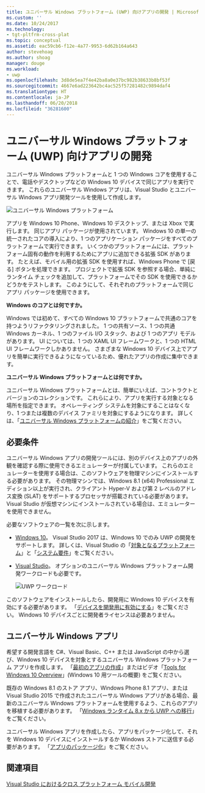 ```yaml
---
title: ユニバーサル Windows プラットフォーム (UWP) 向けアプリの開発 | Microsoft Docs
ms.custom: ''
ms.date: 10/24/2017
ms.technology:
- tgt-pltfrm-cross-plat
ms.topic: conceptual
ms.assetid: eac59cb6-f12e-4a77-9953-6d62b164a643
author: stevehoag
ms.author: shoag
manager: douge
ms.workload:
- uwp
ms.openlocfilehash: 3d8de5ea7f4e42ba8a0e37bc982b38633b8bf53f
ms.sourcegitcommit: 4667e6ad223642bc4ac525f57281482c9894daf4
ms.translationtype: HT
ms.contentlocale: ja-JP
ms.lasthandoff: 06/20/2018
ms.locfileid: "36281600"
---
```

# <a name="develop-apps-for-the-universal-windows-platform-uwp"></a>ユニバーサル Windows プラットフォーム (UWP) 向けアプリの開発
ユニバーサル Windows プラットフォームと 1 つの Windows コアを使用することで、電話やデスクトップなどの Windows 10 デバイスで同じアプリを実行できます。 これらのユニバーサル Windows アプリは、Visual Studio とユニバーサル Windows アプリ開発ツールを使用して作成します。

 ![ユニバーサル Windows プラットフォーム](../cross-platform/media/uwp_coreextensions.png "UWP_CoreExtensions")

 アプリを Windows 10 Phone、Windows 10 デスクトップ、または Xbox で実行します。 同じアプリ パッケージが使用されています。 Windows 10 の単一の統一されたコアの導入により、1 つのアプリケーション パッケージをすべてのプラットフォームで実行できます。 いくつかのプラットフォームには、プラットフォーム固有の動作を利用するためにアプリに追加できる拡張 SDK があります。 たとえば、モバイル用の拡張 SDK を使用すれば、Windows Phone で [戻る] ボタンを処理できます。 プロジェクトで拡張 SDK を参照する場合、単純にランタイム チェックを追加して、プラットフォームでその SDK を使用できるかどうかをテストします。 このようにして、それぞれのプラットフォームで同じアプリ パッケージを使用できます。

 **Windows のコアとは何ですか。**

 Windows では初めて、すべての Windows 10 プラットフォームで共通のコアを持つようリファクタリングされました。 1 つの共有ソース、1 つの共通 Windows カーネル、1 つのファイル I/O スタック、および 1 つのアプリ モデルがあります。 UI については、1 つの XAML UI フレームワークと、1 つの HTML UI フレームワークしかありません。 さまざまな Windows 10 デバイス上でアプリを簡単に実行できるようになっているため、優れたアプリの作成に集中できます。

 **ユニバーサル Windows プラットフォームとは何ですか。**

ユニバーサル Windows プラットフォームとは、簡単にいえば、コントラクトとバージョンのコレクションです。 これらにより、アプリを実行する対象となる場所を指定できます。 オペレーティング システムを対象にすることはなくなり、1 つまたは複数のデバイス ファミリを対象にするようになります。 詳しくは、「[ユニバーサル Windows プラットフォームの紹介](/windows/uwp/get-started/universal-application-platform-guide)」をご覧ください。

## <a name="requirements"></a>必要条件
 ユニバーサル Windows アプリの開発ツールには、別のデバイス上のアプリの外観を確認する際に使用できるエミュレーターが付属しています。 これらのエミュレーターを使用する場合は、このソフトウェアを物理マシンにインストールする必要があります。 その物理マシンでは、Windows 8.1 (x64) Professional エディション以上が実行され、クライアント Hyper-V および第 2 レベルのアドレス変換 (SLAT) をサポートするプロセッサが搭載されている必要があります。 Visual Studio が仮想マシンにインストールされている場合は、エミュレーターを使用できません。

 必要なソフトウェアの一覧を次に示します。

-   [Windows 10](http://windows.microsoft.com/windows/downloads)。 Visual Studio 2017 は、Windows 10 でのみ UWP の開発をサポートします。 詳しくは、Visual Studio の「[対象となるプラットフォーム](/visualstudio/productinfo/vs2017-compatibility-vs)」と「[システム要件](/visualstudio/productinfo/vs2017-system-requirements-vs)」をご覧ください。

-   [Visual Studio](https://visualstudio.microsoft.com/downloads/?utm_medium=microsoft&utm_source=docs.microsoft.com&utm_campaign=button+cta&utm_content=download+vs2017)。 オプションのユニバーサル Windows プラットフォーム開発ワークロードも必要です。

     ![UWP ワークロード](media/uwp_workload.png)

このソフトウェアをインストールしたら、開発用に Windows 10 デバイスを有効にする必要があります。 「[デバイスを開発用に有効にする](/windows/uwp/get-started/enable-your-device-for-development)」をご覧ください。 Windows 10 デバイスごとに開発者ライセンスは必要ありません。

## <a name="universal-windows-apps"></a>ユニバーサル Windows アプリ
希望する開発言語を C#、Visual Basic、C++ または JavaScript の中から選び、Windows 10 デバイスを対象とするユニバーサル Windows プラットフォーム アプリを作成します。 「[最初のアプリの作成](/windows/uwp/get-started/your-first-app)」またはビデオ「[Tools for Windows 10 Overview](http://channel9.msdn.com/Series/ConnectOn-Demand/229)」(Windows 10 用ツールの概要) をご覧ください。

既存の Windows 8.1 のストア アプリ、Windows Phone 8.1 アプリ、または Visual Studio 2015 で作成されたユニバーサル Windows アプリがある場合、最新のユニバーサル Windows プラットフォームを使用するよう、これらのアプリを移植する必要があります。 「[Windows ランタイム 8.x から UWP への移行](/windows/uwp/porting/w8x-to-uwp-root)」をご覧ください。

ユニバーサル Windows アプリを作成したら、アプリをパッケージ化して、それを Windows 10 デバイスにインストールするか Windows ストアに送信する必要があります。 「[アプリのパッケージ化](/windows/uwp/packaging/index)」をご覧ください。

## <a name="see-also"></a>関連項目
[Visual Studio におけるクロス プラットフォーム モバイル開発](../cross-platform/cross-platform-mobile-development-in-visual-studio.md)
